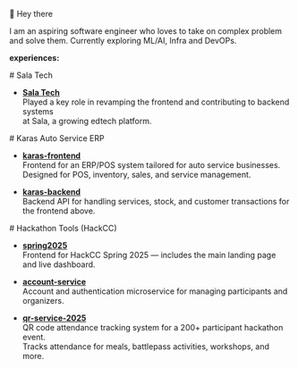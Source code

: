 👋 Hey there

I am an aspiring software engineer who loves to take on complex problem and solve them.
Currently exploring ML/AI, Infra and DevOPs.

**experiences:**  

\# Sala Tech
- **[Sala Tech](https://sala.co/)**  
  Played a key role in revamping the frontend and contributing to backend systems  
  at Sala, a growing edtech platform.

\# Karas Auto Service ERP
- **[karas-frontend](https://github.com/Indraneers/karas-frontend)**  
  Frontend for an ERP/POS system tailored for auto service businesses.  
  Designed for POS, inventory, sales, and service management.

- **[karas-backend](https://github.com/Indraneers/karas-backend)**  
  Backend API for handling services, stock, and customer transactions
  for the frontend above.

\# Hackathon Tools (HackCC)
- **[spring2025](https://github.com/HackCC-Official/spring2025)**  
  Frontend for HackCC Spring 2025 — includes the main landing page and live dashboard.

- **[account-service](https://github.com/HackCC-Official/account-service)**  
  Account and authentication microservice for managing participants and organizers.

- **[qr-service-2025](https://github.com/HackCC-Official/qr-service-2025)**  
  QR code attendance tracking system for a 200+ participant hackathon event.  
  Tracks attendance for meals, battlepass activities, workshops, and more.
